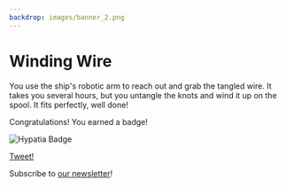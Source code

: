 ```yaml
---
backdrop: images/banner_2.png
---
```


# Winding Wire

You use the ship's robotic arm to reach out and grab the tangled wire. It takes you several hours, but you untangle the knots and wind it up on the spool. It fits perfectly, well done!

<Item id="4"/>

Congratulations! You earned a badge!

![Hypatia Badge](/AzureSpaceMystery/images/hypatia_badge.png)

[Tweet!](https://twitter.com/intent/tweet?url=https%3A%2F%2Fmicrosoft.com/AzureSpaceMystery%2F&text=I%20just%20earned%20a%20badge%20in%20the%20Azure%20Space%20Mystery%20adventure!&hashtags=AzureSpaceMystery)

Subscribe to <a
          href="https://azure.microsoft.com/resources/join-the-azure-developer-community?WT.mc_id=academic-11769-cxa"
          target="_blank"
        >our newsletter</a>!

<Page url="/rocket/en/1" instructions="" action="Return to the start for a new mission!" condition="none" end="true" />